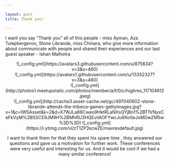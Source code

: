 ```yaml
---

layout: post
title: Thank you!

---
```


I want you say "Thank you" all of this people - miss Ayman, Aza Tulepbergenov, Stone Librande, miss Chinara, who give more information about communicate with people and shared their experiences and our last guest speaker - Ishan Malhotra
<br/>
<center/>![_config.yml](https://avatars3.githubusercontent.com/u/875834?v=3&s=460)
<center/>![_config.yml](https://avatars1.githubusercontent.com/u/13352327?v=3&s=460)
<center/>![_config.yml](http://photos1.meetupstatic.com/photos/member/a/f/0/c/highres_117104812.jpeg) <center/>![_config.yml](http://cache3.asset-cache.net/gc/497040602-stone-librande-attends-the-tribeca-games-gettyimages.jpg?v=1&c=IWSAsset&k=2&d=X7WJLa88Cweo9HktRLaNXsQYjBn1%2BT1VNyxCeFkVyM%2BSSCE9JM9H%2BMhRU3HQEvilAOFYwcJu9Xo0eJoMDwZM5w%3D%3D)
![_config.yml](https://i.ytimg.com/vi/zT1ZP3scwZE/maxresdefault.jpg)

I want to thank them for that they spent his spare time , they answered our questions and gave us a motivation for further work.
These conferences were very useful and interesting for us. And it would be cool if we had a  many similar conference!
